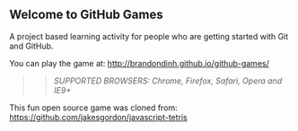 ## Welcome to GitHub Games

A project based learning activity for people who are getting started with Git and GitHub.

You can play the game at: http://brandondinh.github.io/github-games/

>> _*SUPPORTED BROWSERS*: Chrome, Firefox, Safari, Opera and IE9+_

This fun open source game was cloned from: https://github.com/jakesgordon/javascript-tetris
